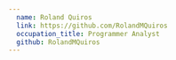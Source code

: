 ```yaml
---
  name: Roland Quiros
  link: https://github.com/RolandMQuiros
  occupation_title: Programmer Analyst
  github: RolandMQuiros
---
```


